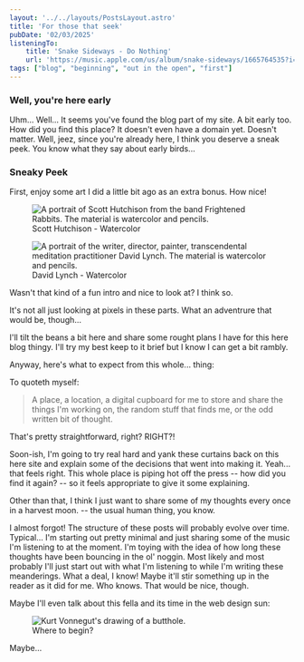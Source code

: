 ```yaml
---
layout: '../../layouts/PostsLayout.astro'
title: 'For those that seek'
pubDate: '02/03/2025'
listeningTo: 
    title: 'Snake Sideways - Do Nothing'
    url: 'https://music.apple.com/us/album/snake-sideways/1665764535?i=1665764851'
tags: ["blog", "beginning", "out in the open", "first"]
---
```


### Well, you're here early

Uhm... Well... It seems you've found the blog part of my site. A bit early too. How did you find this place? It doesn't even have a domain yet. Doesn't matter. 
Well, jeez, since you're already here, I think you deserve a sneak peek. You know what they say about early birds...

### Sneaky Peek

First, enjoy some art I did a little bit ago as an extra bonus. How nice!

<figure class="center">
    <img src="/images/art/hutchinson.JPG" alt="A portrait of Scott Hutchison from the band Frightened Rabbits. The material is watercolor and pencils.">
    <figcaption class="small-text">
    Scott Hutchison - Watercolor
    </figcaption>
</figure>

<figure class="center">
    <img src="/images/art/david-lynch.JPG" alt="A portrait of the writer, director, painter, transcendental meditation practitioner David Lynch. The material is watercolor and pencils.">
    <figcaption class="small-text">
    David Lynch - Watercolor
    </figcaption>
</figure>

Wasn't that kind of a fun intro and nice to look at? I think so.

It's not all just looking at pixels in these parts. What an adventrure that would be, though... 

I'll tilt the beans a bit here and share some rought plans I have for this here blog thingy. I'll try my best keep to it brief but I know I can get a bit rambly.

Anyway, here's what to expect from this whole... thing:

To quoteth myself:

> A place, a location, a digital cupboard for me to store and share the things I'm working on, the random stuff that finds me, or the odd written bit of thought.

That's pretty straightforward, right? RIGHT?!

Soon-ish, I'm going to try real hard and yank these curtains back on this here site and explain some of the decisions that went into making it. Yeah... that feels right. This whole place is piping hot off the press -- how did you find it again? -- so it feels appropriate to give it some explaining.

Other than that, I think I just want to share some of my thoughts every once in a harvest moon. -- the usual human thing, you know. 

I almost forgot! The structure of these posts will probably evolve over time. Typical... I'm starting out pretty minimal and just sharing some of the music I'm listening to at the moment. I'm toying with the idea of how long these thoughts have been bouncing in the ol' noggin. Most likely and most probably I'll just start out with what I'm listening to while I'm writing these meanderings. What a deal, I know! Maybe it'll stir something up in the reader as it did for me. Who knows. That would be nice, though.

Maybe I'll even talk about this fella and its time in the web design sun:

<figure class="center">
    <img src="/images/art/vonnegut.png" alt="Kurt Vonnegut's drawing of a butthole.">
    <figcaption class="small-text">
    Where to begin?
    </figcaption>
</figure>

Maybe...
